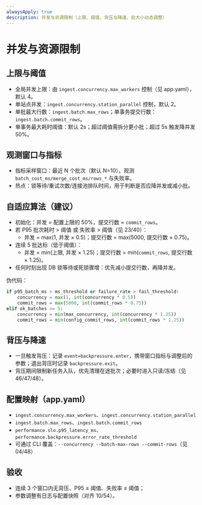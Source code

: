 ```yaml
---
alwaysApply: true
description: 并发与资源限制（上限、阈值、背压与降速、批大小动态调整）
---
```

# 并发与资源限制

## 上限与阈值
- 全局并发上限：由 `ingest.concurrency.max_workers` 控制（见 app.yaml），默认 4。
- 单站点并发：`ingest.concurrency.station_parallel` 控制，默认 2。
- 单批最大行数：`ingest.batch.max_rows`；单事务提交行数：`ingest.batch.commit_rows`。
- 单事务最大耗时阈值：默认 2s；超过阈值需拆分更小批；超过 5s 触发降并发 50%。

## 观测窗口与指标
- 指标采样窗口：最近 N 个批次（默认 N=10），观测 `batch_cost_ms/merge_cost_ms/rows_*` 与失败率。
- 热点：锁等待/重试次数/连接池排队时间，用于判断是否应降并发或减小批。

## 自适应算法（建议）
- 初始化：并发 = 配置上限的 50%，提交行数 = `commit_rows`。
- 若 P95 批次耗时 > 阈值 或 失败率 > 阈值（见 23/40）：
  - 并发 = max(1, 并发 × 0.5)；提交行数 = max(5000, 提交行数 × 0.75)。
- 连续 5 批达标（低于阈值）：
  - 并发 = min(上限, 并发 × 1.25)；提交行数 = min(`commit_rows`, 提交行数 × 1.25)。
- 任何时刻出现 DB 锁等待或死锁骤增：优先减小提交行数，再降并发。

伪代码：
```python
if p95_batch_ms > ms_threshold or failure_rate > fail_threshold:
    concurrency = max(1, int(concurrency * 0.5))
    commit_rows = max(5000, int(commit_rows * 0.75))
elif ok_batches >= 5:
    concurrency = min(max_concurrency, int(concurrency * 1.25))
    commit_rows = min(config_commit_rows, int(commit_rows * 1.25))
```

## 背压与降速
- 一旦触发背压：记录 `event=backpressure.enter`，携带窗口指标与调整后的参数；退出背压时记录 `backpressure.exit`。
- 背压期间限制新任务入队，优先清理在途批次；必要时进入只读/冻结（见 46/47/48）。

## 配置映射（app.yaml）
- `ingest.concurrency.max_workers`、`ingest.concurrency.station_parallel`
- `ingest.batch.max_rows`、`ingest.batch.commit_rows`
- `performance.slo.p95_latency_ms`、`performance.backpressure.error_rate_threshold`
- 可通过 CLI 覆盖：`--concurrency --batch-max-rows --commit-rows`（见 04/48）

## 验收
- 连续 3 个窗口内无背压、P95 ≤ 阈值、失败率 ≤ 阈值；
- 参数调整有日志与配置快照（对齐 10/54）。